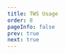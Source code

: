 ```yaml
---
title: TWS Usage
order: 8
pageInfo: false
prev: true
next: true
---
```


<VidStack
  src="https://likeyou156156.online:9000/lky/TWS/2050.webm"
/>